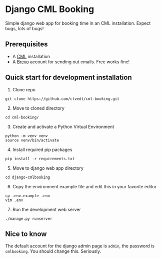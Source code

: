 # Django CML Booking

Simple django web app for booking time in an CML installation. Expect bugs, lots of bugs!

## Prerequisites

- A [CML](https://developer.cisco.com/docs/modeling-labs) installation
- A [Brevo]([https://sendgrid.com/free/](https://www.brevo.com/landing/products/?utm_source=adwords_brand&utm_medium=lastclick&utm_content=&utm_extension=&utm_term=brevo&utm_matchtype=p&utm_campaign=22603315593&utm_network=g&km_adid=754996610768&km_adposition=&km_device=c&utm_adgroupid=175399091690&gad_source=1&gad_campaignid=22603315593&gbraid=0AAAAADjx0RbO9CwIO5oaiUYymrLIh23lr&gclid=EAIaIQobChMI6Pj7wJimkAMVNgCiAx1J_RQfEAAYASAAEgKHGvD_BwE)) account for sending out emails. Free works fine!

## Quick start for development installation

1. Clone repo  
```
git clone https://github.com/ctvedt/cml-booking.git
```

2. Move to cloned directory  
```
cd cml-booking/
```

3. Create and activate a Python Virtual Environment  
```
python -m venv venv
source venv/bin/activate
```

4. Install required pip packages  
```
pip install -r requirements.txt
```

5. Move to django web app directory  
```
cd django-cmlbooking
```

6. Copy the environment example file and edit this in your favorite editor  
```
cp .env.example .env
vim .env
```

7. Run the development web server  
```
./manage.py runserver
```

## Nice to know

The default account for the django admin page is `admin`, the password is `cmlbooking`. You should change this. Seriously.
